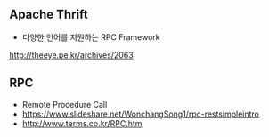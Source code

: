 ## Apache Thrift

* 다양한 언어를 지원하는 RPC Framework

http://theeye.pe.kr/archives/2063


## RPC
* Remote Procedure Call
* https://www.slideshare.net/WonchangSong1/rpc-restsimpleintro
* http://www.terms.co.kr/RPC.htm


